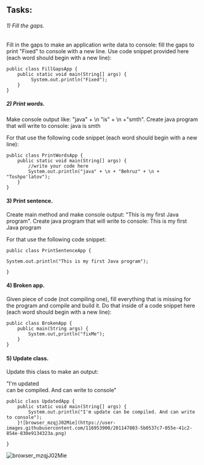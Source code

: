 
## Tasks:
###### 1) Fill the gaps.
Fill in the gaps to make an application write data to console: fill the gaps to print "Fixed" to console with a new line.
Use code snippet provided here (each word should begin with a new line):

    public class FillGapsApp {
        public static void main(String[] args) {
             System.out.println("Fixed");
        }
    }


##### 2) Print words.
Make console output like: "java" + \n "is" + \n +"smth". Create java program that will write to console:
java
is
smth


For that use the following code snippet (each word should begin with a new line):

    public class PrintWordsApp {
        public static void main(String[] args) {
            //write your code here
            System.out.println("java" + \n + "Behruz" + \n + "Toshpo'latov");
        }
    }

#### 3) Print sentence.
Create main method and make console output: "This is my first Java program". Create java program that will write to
console:
This is my first Java program

For that use the following code snippet:

    public class PrintSentenceApp {
    
    System.out.println("This is my first Java program");
    
    }


#### 4) Broken app.
Given piece of code (not compiling one), fill everything that is missing for the program and compile and build it.
Do that inside of a code snippet here (each word should begin with a new line):

    public class BrokenApp {
        public main(String args) {
            System.out,println("fixMe");
        }
    }

#### 5) Update class.
 Update this class to make an output: 

"I'm updated  
can be compiled. And can write to console"


    public class UpdatedApp {
        public static void main(String[] args) {
            System.out.println("I'm update can be compiled. And can write to console");
        }![browser_mzqjJ02Mie](https://user-images.githubusercontent.com/116953900/201147803-5b0537c7-055e-41c2-854e-830e9134323a.png)

    }
![browser_mzqjJ02Mie](https://user-images.githubusercontent.com/116953900/201147813-0192623c-aee5-4e55-b244-d3099d039c6c.png)
